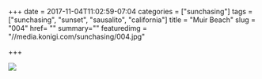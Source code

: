 +++
date = 2017-11-04T11:02:59-07:04
categories = ["sunchasing"]
tags = ["sunchasing", "sunset", "sausalito", "california"]
title = "Muir Beach"
slug = "004"
href= ""
summary=""
featuredimg = "//media.konigi.com/sunchasing/004.jpg"

+++

<img src="//media.konigi.com/sunchasing/004.jpg" />
